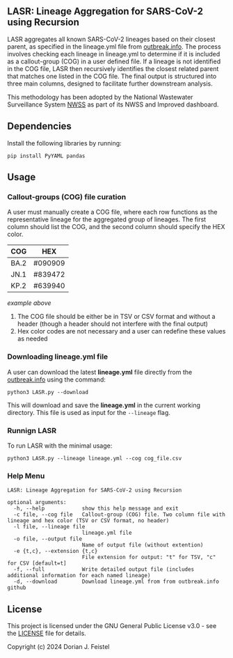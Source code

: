 ## LASR: Lineage Aggregation for SARS-CoV-2 using Recursion
LASR aggregates all known SARS-CoV-2 lineages based on their closest parent, as specified in the lineage.yml file from [outbreak.info](https://github.com/outbreak-info/outbreak.info/tree/master). The process involves checking each lineage in lineage.yml to determine if it is included as a callout-group (COG) in a user defined file. If a lineage is not identified in the COG file, LASR then recursively identifies the closest related parent that matches one listed in the COG file. The final output is structured into three main columns, designed to facilitate further downstream analysis.

This methodology has been adopted by the National Wastewater Surveillance System [NWSS](https://www.cdc.gov/nwss/index.html) as part of its NWSS and Improved dashboard.

## Dependencies
Install the following libraries by running:  
```
pip install PyYAML pandas
```

## Usage
### Callout-groups (COG) file curation

A user must manually create a COG file, where each row functions as the representative lineage for the aggregated group of lineages. The first column should list the COG, and the second column should specify the HEX color.

| COG  | HEX     |
|------|---------|
| BA.2 | #090909 |
| JN.1 | #839472 |
| KP.2 | #639940 |

*example above*

1. The COG file should be either be in TSV or CSV format and without a header (though a header should not interfere with the final output)
2. Hex color codes are not necessary and a user can redefine these values as needed

### Downloading lineage.yml file

A user can download the latest **lineage.yml** file directly from the [outbreak.info](https://github.com/outbreak-info/outbreak.info/tree/master) using the command:  
```
python3 LASR.py --download
```
This will download and save the **lineage.yml** in the current working directory. This file is used as input for the `--lineage` flag. 

### Runnign LASR

To run LASR with the minimal usage:
```
python3 LASR.py --lineage lineage.yml --cog cog_file.csv

```
### Help Menu
```
LASR: Lineage Aggregation for SARS-CoV-2 using Recursion

optional arguments:
  -h, --help            show this help message and exit
  -c file, --cog file   Callout-group (COG) file. Two column file with lineage and hex color (TSV or CSV format, no header)
  -l file, --lineage file
                        lineage.yml file
  -o file, --output file
                        Name of output file (without extention)
  -e {t,c}, --extension {t,c}
                        File extension for output: "t" for TSV, "c" for CSV [default=t]
  -f, --full            Write detailed output file (includes additional information for each named lineage)
  -d, --download        Download lineage.yml from from outbreak.info github
  ```

## License

This project is licensed under the GNU General Public License v3.0 - see the [LICENSE](https://www.gnu.org/licenses/) file for details.

Copyright (c) 2024 Dorian J. Feistel